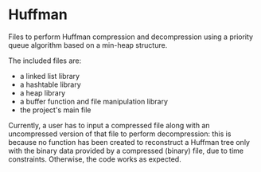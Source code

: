# Huffman
Files to perform Huffman compression and decompression using a priority queue algorithm based on a min-heap structure.

The included files are: 
- a linked list library
- a hashtable library
- a heap library
- a buffer function and file manipulation library
- the project's main file

Currently, a user has to input a compressed file along with an uncompressed version of that file to perform decompression:
this is because no function has been created to reconstruct a Huffman tree only with the binary data provided by a 
compressed (binary) file, due to time constraints. Otherwise, the code works as expected.
